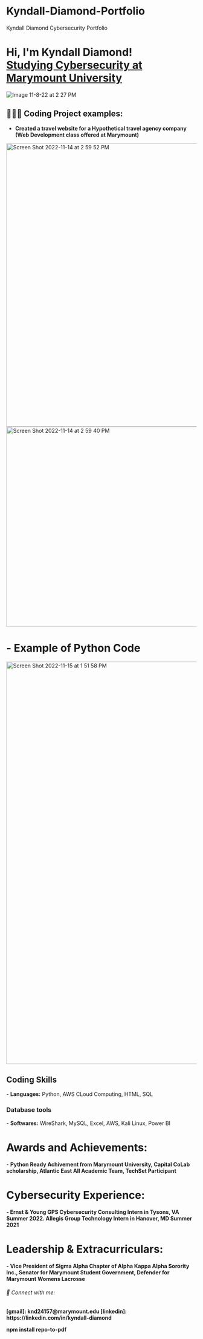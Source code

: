 # Kyndall-Diamond-Portfolio
Kyndall Diamond Cybersecurity Portfolio
<h1>Hi, I'm Kyndall Diamond! <br/><a href="https://github.com/joshmadakor1">Studying Cybersecurity at Marymount University</a></h1>

![Image 11-8-22 at 2 27 PM](https://user-images.githubusercontent.com/93686289/202000068-ce939714-c5f7-4808-8849-33fb732fab06.jpg)


<h2>👩🏽‍💻 Coding Project examples:</h2>

- <b>Created a travel website for a Hypothetical travel agency company (Web Development class offered at Marymount)</b>

<img width="750" alt="Screen Shot 2022-11-14 at 2 59 52 PM" src="https://user-images.githubusercontent.com/93686289/201999995-53a97100-5e3d-441a-9d8b-bbcd8ccc0a8e.png">

<img width="530" alt="Screen Shot 2022-11-14 at 2 59 40 PM" src="https://user-images.githubusercontent.com/93686289/202000327-9894c411-11dc-4c65-9640-82ae3798240e.png">

<h1>- <b> Example of Python Code</b> </h1>

<img width="1065" alt="Screen Shot 2022-11-15 at 1 51 58 PM" src="https://user-images.githubusercontent.com/93686289/202002508-f55ce724-96fa-42e1-99d8-75244570c83f.png">


<h2> Coding Skills</h2>
- <b> Languages:</b> Python, AWS CLoud Computing, HTML, SQL

<h3> Database tools</h3>
- <b> Softwares:</b> WireShark, MySQL, Excel, AWS, Kali Linux, Power BI


<h1> Awards and Achievements: </h1>
- <b> Python Ready Achivement from Marymount University, Capital CoLab scholarship, Atlantic East All Academic Team, TechSet Participant

<h1> Cybersecurity Experience: </h1>
- <b> Ernst & Young GPS Cybersecurity Consulting Intern in Tysons, VA Summer 2022. Allegis Group Technology Intern in Hanover, MD Summer 2021

<h1> Leadership & Extracurriculars: </h1>
- <b> Vice President of Sigma Alpha Chapter of Alpha Kappa Alpha Sorority Inc., Senator for Marymount Student Government, Defender for Marymount Womens Lacrosse 

<h6> 🤳 Connect with me:</h6>
[gmail]: knd24157@marymount.edu
[linkedin]: https://linkedin.com/in/kyndall-diamond

npm install repo-to-pdf
